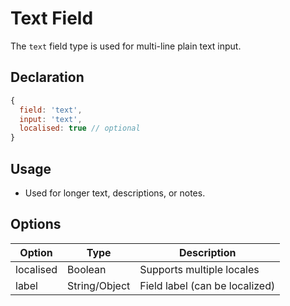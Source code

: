 # Text Field

The `text` field type is used for multi-line plain text input.

## Declaration
```js
{
  field: 'text',
  input: 'text',
  localised: true // optional
}
```

## Usage
- Used for longer text, descriptions, or notes.

## Options
| Option      | Type    | Description                                 |
|-------------|---------|---------------------------------------------|
| localised   | Boolean | Supports multiple locales                   |
| label       | String/Object | Field label (can be localized)         |
